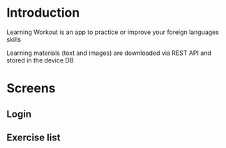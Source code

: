 # Introduction
Learning Workout is an app to practice or improve your foreign languages skills

Learning materials (text and images) are downloaded via REST API and stored in the device DB

# Screens
## Login 

## Exercise list